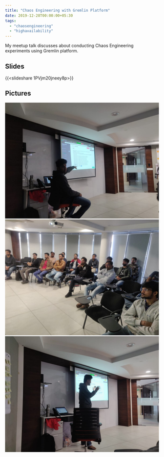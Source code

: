 ```yaml
---
title: "Chaos Engineering with Gremlin Platform"
date: 2019-12-28T00:00:00+05:30
tags:
  - "chaosengineering"
  - "highavailability"
---
```


<!-- markdownlint-disable-file MD033 -->

My meetup talk discusses about conducting Chaos Engineering
experiments using Gremlin platform.

<!--more-->

## Slides

{{<slideshare 1PVjm20jneey8p>}}

## Pictures

![chaos_meetup_1](/meetup_pics/chaos_meetup_2_1.jpeg)
![chaos_meetup_2](/meetup_pics/chaos_meetup_2_2.jpeg)
![chaos_meetup_3](/meetup_pics/chaos_meetup_2_3.jpeg)
